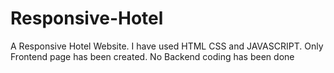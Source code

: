# Responsive-Hotel
 A Responsive Hotel Website. I have used HTML CSS and JAVASCRIPT. Only Frontend page has been created. No Backend coding has been done

